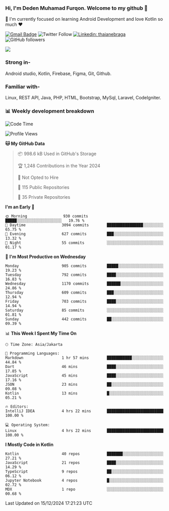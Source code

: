 ### Hi, I'm Deden Muhamad Furqon. Welcome to my github 👋

<!--
**furqoncreative/furqoncreative** is a ✨ _special_ ✨ repository because its `README.md` (this file) appears on your GitHub profile.

Here are some ideas to get you started:

- 🔭 I’m currently working on ...
- 👯 I’m looking to collaborate on ...
- 🤔 I’m looking for help with ...
- 💬 Ask me about ...
- 📫 How to reach me: ...
- 😄 Pronouns: ...
- ⚡ Fun fact: ...
-->

  🌱 I'm currently focused on learning Android Development and love Kotlin so much ❤ 

[![Gmail Badge](https://img.shields.io/badge/-furqoncreative24@gmail.com-c14438?style=flat-square&logo=Gmail&logoColor=white&link=mailto:furqoncreative24@gmail.com)](mailto:furqoncreative24@gmail.com)
![Twitter Follow](https://img.shields.io/twitter/follow/furqoncreative?label=Follow)
[![Linkedin: thaianebraga](https://img.shields.io/badge/-Deden_Muhamad_Furqon-blue?style=flat-square&logo=Linkedin&logoColor=white&link=https://www.linkedin.com/in/anmol-p-singh/)](https://www.linkedin.com/in/furqoncreative/)
![GitHub followers](https://img.shields.io/github/followers/furqoncreative?label=Follow&style=social)

<img src="https://github-readme-stats.sera5-dev.vercel.app/api?username=furqoncreative&hide=stars&show_icons=true&count_private=true&include_all_commits=true&title_color=#008080&icon_color=#008080&hide_border=true" width="">

### Strong in-

Android studio, Kotlin, Firebase, Figma, Git, Github.

### Familiar with-
Linux, REST API, Java, PHP, HTML, Bootstrap, MySql, Laravel, CodeIgniter.

### 📊 Weekly development breakdown

<!--START_SECTION:waka-->
![Code Time](http://img.shields.io/badge/Code%20Time-2%2C727%20hrs%2044%20mins-blue)

![Profile Views](http://img.shields.io/badge/Profile%20Views-0-blue)

**🐱 My GitHub Data** 

> 📦 998.6 kB Used in GitHub's Storage 
 > 
> 🏆 1,248 Contributions in the Year 2024
 > 
> 🚫 Not Opted to Hire
 > 
> 📜 115 Public Repositories 
 > 
> 🔑 35 Private Repositories 
 > 
**I'm an Early 🐤** 

```text
🌞 Morning                930 commits         █████░░░░░░░░░░░░░░░░░░░░   19.76 % 
🌆 Daytime                3094 commits        ████████████████░░░░░░░░░   65.75 % 
🌃 Evening                627 commits         ███░░░░░░░░░░░░░░░░░░░░░░   13.32 % 
🌙 Night                  55 commits          ░░░░░░░░░░░░░░░░░░░░░░░░░   01.17 % 
```
📅 **I'm Most Productive on Wednesday** 

```text
Monday                   905 commits         █████░░░░░░░░░░░░░░░░░░░░   19.23 % 
Tuesday                  792 commits         ████░░░░░░░░░░░░░░░░░░░░░   16.83 % 
Wednesday                1170 commits        ██████░░░░░░░░░░░░░░░░░░░   24.86 % 
Thursday                 609 commits         ███░░░░░░░░░░░░░░░░░░░░░░   12.94 % 
Friday                   703 commits         ████░░░░░░░░░░░░░░░░░░░░░   14.94 % 
Saturday                 85 commits          ░░░░░░░░░░░░░░░░░░░░░░░░░   01.81 % 
Sunday                   442 commits         ██░░░░░░░░░░░░░░░░░░░░░░░   09.39 % 
```


📊 **This Week I Spent My Time On** 

```text
🕑︎ Time Zone: Asia/Jakarta

💬 Programming Languages: 
Markdown                 1 hr 57 mins        ███████████░░░░░░░░░░░░░░   44.84 % 
Dart                     46 mins             ████░░░░░░░░░░░░░░░░░░░░░   17.85 % 
JavaScript               45 mins             ████░░░░░░░░░░░░░░░░░░░░░   17.16 % 
JSON                     23 mins             ██░░░░░░░░░░░░░░░░░░░░░░░   09.08 % 
Kotlin                   13 mins             █░░░░░░░░░░░░░░░░░░░░░░░░   05.21 % 

🔥 Editors: 
IntelliJ IDEA            4 hrs 22 mins       █████████████████████████   100.00 % 

💻 Operating System: 
Linux                    4 hrs 22 mins       █████████████████████████   100.00 % 
```

**I Mostly Code in Kotlin** 

```text
Kotlin                   40 repos            ███████░░░░░░░░░░░░░░░░░░   27.21 % 
JavaScript               21 repos            ████░░░░░░░░░░░░░░░░░░░░░   14.29 % 
TypeScript               9 repos             ██░░░░░░░░░░░░░░░░░░░░░░░   06.12 % 
Jupyter Notebook         4 repos             █░░░░░░░░░░░░░░░░░░░░░░░░   02.72 % 
MDX                      1 repo              ░░░░░░░░░░░░░░░░░░░░░░░░░   00.68 % 
```




 Last Updated on 15/12/2024 17:21:23 UTC
<!--END_SECTION:waka-->
